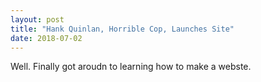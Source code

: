 ```yaml
---
layout: post
title: "Hank Quinlan, Horrible Cop, Launches Site"
date: 2018-07-02
---
```


Well. Finally got aroudn to learning how to make a webste.
